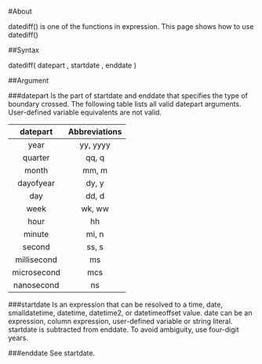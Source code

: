 

#About

datediff() is one of the functions in expression. This page shows how to use datediff()

##Syntax

datediff( datepart , startdate , enddate )

##Argument

###datepart
Is the part of startdate and enddate that specifies the type of boundary crossed. The following table lists all valid datepart arguments. User-defined variable equivalents are not valid.

|**datepart**|**Abbreviations**|
|:------------:|:-------------:|
|year|yy, yyyy|
|quarter|qq, q|
|month|mm, m|
|dayofyear|dy, y|
|day|dd, d|
|week|wk, ww|
|hour|hh|
|minute|mi, n|
|second|ss, s|
|millisecond|ms|
|microsecond|mcs|
|nanosecond|ns|

###startdate
Is an expression that can be resolved to a time, date, smalldatetime, datetime, datetime2, or datetimeoffset value. date can be an expression, column expression, user-defined variable or string literal. startdate is subtracted from enddate. To avoid ambiguity, use four-digit years.


###enddate
See startdate.

